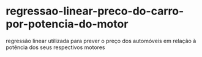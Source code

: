# regressao-linear-preco-do-carro-por-potencia-do-motor
regressão linear utilizada para prever o preço dos automóveis em relação à potência dos seus respectivos motores
